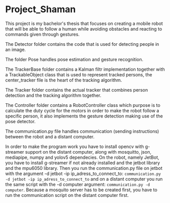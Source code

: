 # Project_Shaman
This project is my bachelor's thesis that focuses on creating a mobile robot that will be able to follow a human while avoiding obstacles and reacting to commands given through gestures.

The Detector folder contains the code that is used for detecting people in an image.

The folder Pose handles pose estimation and gesture recognition.

The TrackerBase folder contains a Kalman filtr implementation together with a TrackableObject class that is used to represent tracked persons, the center_tracker file is the heart of the tracking algorithm.

The Tracker folder contains the actual tracker that combines person detection and the tracking algorithm together.

The Controller folder contains a RobotController class which purpose is to calculate the duty cycle for the motors in order to make the robot follow a specific person, it also implements the gesture detection making use of the pose detector.

The communication.py file handles communication (sending instructions) between the robot and a distant computer.

In order to make the program work you have to install opencv with g-streamer support on the distant computer, along with mosquitto, json, mediapipe, numpy and yolov5 dependecies. On the robot, namely JetBot, you have to install g-streamer if not already installed and the jetbot library and the mpu6050 library. Then you run the communication.py file on jetbot with the argument -d jetbot -ip ip_adress_to_connect_to: ```communication.py -d jetbot -ip ip_adress_to_connect_to``` and on a distant computer you run the same script with the -d computer argument: ```communication.py -d computer```. Because a mosquito server has to be created first, you have to run the communication script on the distant computer first.
